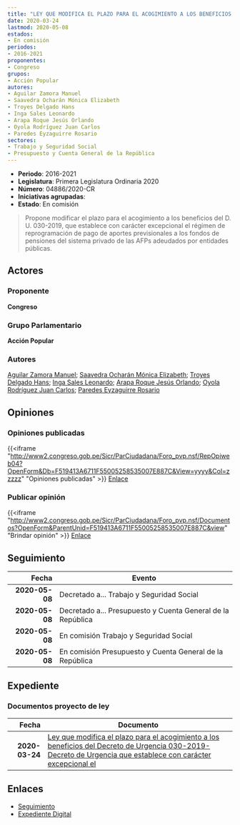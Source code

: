 ```yaml
---
title: "LEY QUE MODIFICA EL PLAZO PARA EL ACOGIMIENTO A LOS BENEFICIOS DEL DECRETO DE URGENCIA N° 030-2019, DECRETO DE URGENCIA QUE ESTABLECE CON CARÁCTER EXCEPCIONAL EL RÉGIMEN DE REPROGRAMACIÓN DE PAGO DE APORTES PREVISIONALES A LOS FONDOS DE PENSIONES DEL SISTEMA PRIVADO DE ADMINISTRACIÓN DE FONDOS DE PENSIONES ADEUDADOS POR ENTIDADES PÚBLICAS (REPRO AFP II)."
date: 2020-03-24
lastmod: 2020-05-08
estados:
- En comisión
periodos:
- 2016-2021
proponentes:
- Congreso
grupos:
- Acción Popular
autores:
- Aguilar Zamora Manuel
- Saavedra Ocharán Mónica Elizabeth
- Troyes Delgado Hans
- Inga Sales Leonardo
- Arapa Roque Jesús Orlando
- Oyola Rodríguez Juan Carlos
- Paredes Eyzaguirre Rosario
sectores:
- Trabajo y Seguridad Social
- Presupuesto y Cuenta General de la República
---
```

- **Periodo**: 2016-2021
- **Legislatura**: Primera Legislatura Ordinaria 2020
- **Número**: 04886/2020-CR
- **Iniciativas agrupadas**: 
- **Estado**: En comisión

> Propone modificar el plazo para el acogimiento a los beneficios del D. U. 030-2019, que establece con carácter excepcional el régimen de reprogramación de pago de aportes previsionales a los fondos de pensiones del sistema privado de las AFPs adeudados por entidades públicas.


## Actores

### Proponente

**Congreso**

### Grupo Parlamentario

**Acción Popular**

### Autores

[Aguilar Zamora Manuel](mailto:mailto:maguilarz@congreso.gob.pe); [Saavedra Ocharán Mónica Elizabeth](mailto:mailto:msaavedra@congreso.gob.pe); [Troyes Delgado Hans](mailto:mailto:htroyes@congreso.gob.pe); [Inga Sales Leonardo](mailto:mailto:lingas@congreso.gob.pe); [Arapa Roque Jesús Orlando](mailto:mailto:jarapa@congreso.gob.pe); [Oyola Rodríguez Juan Carlos](mailto:mailto:joyola@congreso.gob.pe); [Paredes Eyzaguirre Rosario](mailto:mailto:rparedes@congreso.gob.pe)

## Opiniones

### Opiniones publicadas

{{<iframe "http://www2.congreso.gob.pe/Sicr/ParCiudadana/Foro_pvp.nsf/RepOpiweb04?OpenForm&Db=F519413A6711F55005258535007E887C&View=yyyy&Col=zzzzz" "Opiniones publicadas" >}}
[Enlace](http://www2.congreso.gob.pe/Sicr/ParCiudadana/Foro_pvp.nsf/RepOpiweb04?OpenForm&Db=F519413A6711F55005258535007E887C&View=yyyy&Col=zzzzz)

### Publicar opinión

{{<iframe "http://www2.congreso.gob.pe/Sicr/ParCiudadana/Foro_pvp.nsf/Documentos?OpenForm&ParentUnid=F519413A6711F55005258535007E887C&view" "Brindar opinión" >}}
[Enlace](http://www2.congreso.gob.pe/Sicr/ParCiudadana/Foro_pvp.nsf/Documentos?OpenForm&ParentUnid=F519413A6711F55005258535007E887C&view)


## Seguimiento

| Fecha | Evento |
|------:|--------|
| **2020-05-08** | Decretado a... Trabajo y Seguridad Social |
| **2020-05-08** | Decretado a... Presupuesto y Cuenta General de la República |
| **2020-05-08** | En comisión Trabajo y Seguridad Social |
| **2020-05-08** | En comisión Presupuesto y Cuenta General de la República |

## Expediente

### Documentos proyecto de ley

| Fecha | Documento |
|------:|-----------|
| **2020-03-24** | [Ley que modifica el plazo para el acogimiento a los beneficios del Decreto de Urgencia 030-2019-Decreto de Urgencia que establece con carácter excepcional el](http://www.leyes.congreso.gob.pe/Documentos/2016_2021/Proyectos_de_Ley_y_de_Resoluciones_Legislativas/PL04886_20200324.pdf) |

## Enlaces

- [Seguimiento](http://www2.congreso.gob.pe/Sicr/TraDocEstProc/CLProLey2016.nsf/f7fff46988ca05b1052578e100829cc7/afc675ce677097e305258536006ff068?OpenDocument)
- [Expediente Digital](http://www2.congreso.gob.pe/Sicr/TraDocEstProc/CLProLey2016.nsf/f7fff46988ca05b1052578e100829cc7/afc675ce677097e305258536006ff068?OpenDocument&Click=05257FB7005EB655.eb71d0cf91d8294e05256cdf006b5706/$Body/0.1C6C)

